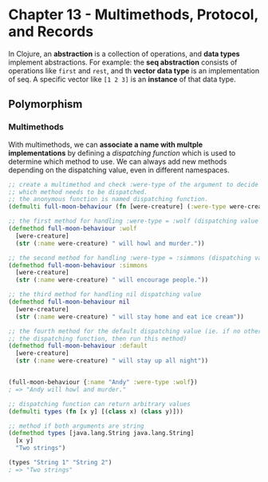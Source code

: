# Chapter 13 - Multimethods, Protocol, and Records

In Clojure, an **abstraction** is a collection of operations, and **data types** implement abstractions. For example: the **seq abstraction** consists of operations like `first` and `rest`, and th **vector data type** is an implementation of seq. A specific vector like `[1 2 3]` is an **instance** of that data type.

## Polymorphism

### Multimethods

With multimethods, we can **associate a name with multple implementations** by defining a *dispatching function* which is used to determine which method to use. We can always add new methods depending on the dispatching value, even in different namespaces.

```clj
;; create a multimethod and check :were-type of the argument to decide
;; which method needs to be dispatched.
;; the anonymous function is named dispatching function.
(defmulti full-moon-behaviour (fn [were-creature] (:were-type were-creature)))

;; the first method for handling :were-type = :wolf (dispatching value is :wolf)
(defmethod full-moon-behaviour :wolf
  [were-creature]
  (str (:name were-creature) " will howl and murder."))

;; the second method for handling :were-type = :simmons (dispatching value is :simmons)
(defmethod full-moon-behaviour :simmons
  [were-creature]
  (str (:name were-creature) " will encourage people."))

;; the third method for handling nil dispatching value
(defmethod full-moon-behaviour nil
  [were-creature]
  (str (:name were-creature) " will stay home and eat ice cream"))

;; the fourth method for the default dispatching value (ie. if no other methods match
;; the dispatching function, then run this method)
(defmethod full-moon-behaviour :default
  [were-creature]
  (str (:name were-creature) " will stay up all night"))


(full-moon-behaviour {:name "Andy" :were-type :wolf})
; => "Andy will howl and murder."

;; dispatching function can return arbitrary values
(defmulti types (fn [x y] [(class x) (class y)]))

;; method if both arguments are string
(defmethod types [java.lang.String java.lang.String]
  [x y]
  "Two strings")

(types "String 1" "String 2")
; => "Two strings"
```
